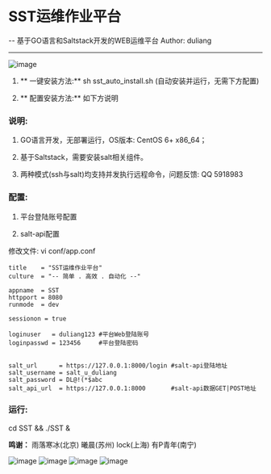 # SST运维作业平台

-- 基于GO语言和Saltstack开发的WEB运维平台 Author: duliang

---


![image](https://github.com/duliang123/SST/blob/master/screenshot/screenshot_install.png)


1. ** 一键安装方法:** sh sst_auto_install.sh (自动安装并运行，无需下方配置)

2. ** 配置安装方法:** 如下方说明

### 说明:

1. GO语言开发，无部署运行，OS版本: CentOS 6+ x86_64；

2. 基于Saltstack，需要安装salt相关组件。

3. 两种模式(ssh与salt)均支持并发执行远程命令，问题反馈: QQ 5918983


### 配置:

1. 平台登陆账号配置

2. salt-api配置

修改文件: vi conf/app.conf 

    title    = "SST运维作业平台"
    culture  = "-- 简单 . 高效 . 自动化 --"

    appname  = SST
    httpport = 8080
    runmode  = dev

    sessionon = true

    loginuser   = duliang123 #平台Web登陆账号
    loginpasswd = 123456     #平台登陆密码 


    salt_url      = https://127.0.0.1:8000/login #salt-api登陆地址
    salt_username = salt_u_duliang
    salt_password = DL@!(*$abc
    salt_api_url  = https://127.0.0.1:8000       #salt-api数据GET|POST地址

### 运行:
cd SST && ./SST &


**鸣谢：**
雨落寒冰(北京) 曦晨(苏州) lock(上海) 有P青年(南宁)

![image](https://github.com/duliang123/SST/blob/master/screenshot/screenshot1.jpg)
![image](https://github.com/duliang123/SST/blob/master/screenshot/screenshot.jpg)
![image](https://github.com/duliang123/SST/blob/master/screenshot/screenshot2.jpg)
![image](https://github.com/duliang123/SST/blob/master/screenshot/screenshot3.jpg)
